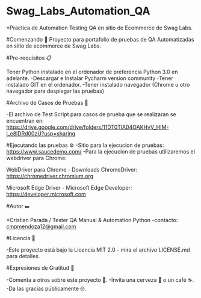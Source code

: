 # Swag_Labs_Automation_QA
*Practica de Automation Testing QA en sitio de Ecommerce de Swag Labs.

#Comenzando 🚀
Proyecto para portafolio de pruebas de QA Automatizadas en sitio de ecommerce de Swag Labs.

#Pre-requisitos 📋

Tener Python instalado en el ordenador de preferencia Python 3.0 en adelante.
-Descargar e Instalar Pycharm version community
-Tener instalado GIT en el ordenador.
-Tener instalado navegador (Chrome u otro navegador para desplegar las pruebas)

#Archivo de Casos de Pruebas 🔧

-El archivo de Test Script para casos de prueba que se realizaran se encuentran en:
https://drive.google.com/drive/folders/11DT0TlA04OAKHvV_HIM-l_e8lDRd00zU?usp=sharing

#Ejecutando las pruebas ⚙️
-Sitio para la ejecucion de pruebas: https://www.saucedemo.com/
-Para la ejecucion de pruebas utilizaremos el webdriver para Chrome:

WebDriver para Chrome - Downloads ChromeDriver: https://chromedriver.chromium.org

Microsoft Edge Driver - Microsoft Edge Developer: https://developer.microsoft.com 

#Autor ✒️

*Cristian Parada / Tester QA Manual & Automation Python
-contacto: cmpmendoza12@gmail.com

#Licencia 📄

-Este proyecto está bajo la Licencia MIT 2.0 - mira el archivo LICENSE.md para detalles.

#Expresiones de Gratitud 🎁

-Comenta a otros sobre este proyecto 📢.
-Invita una cerveza 🍺 o un café ☕.
-Da las gracias públicamente 🤓.
